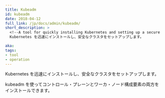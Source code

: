 ```yaml
---
title: Kubeadm
id: kubeadm
date: 2018-04-12
full_link: /jp/docs/admin/kubeadm/
short_description: >
  <!--A tool for quickly installing Kubernetes and setting up a secure cluster.-->
  Kubernetes を迅速にインストールし、安全なクラスタをセットアップします。

aka: 
tags:
- tool
- operation
---
```

 <!--A tool for quickly installing Kubernetes and setting up a secure cluster.-->
 Kubernetes を迅速にインストールし、安全なクラスタをセットアップします。

<!--more--> 

<!--
You can use kubeadm to install both the control plane and the worker node components.
-->
kubeadm を使ってコントロール・プレーンとワーカ・ノード構成要素の両方をインストールできます。
